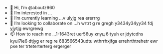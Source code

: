   - 👋 Hi, I’m @aboutz960
- 👀 I’m interested in ...
- 🌱 I’m currently learning ...v ulyjg rea ererrrg 
- 💞️ I’m looking to collaborate on ...h wrtrt g re gregh y3434y34yy34  fdj yjytjg ewrgrewg
- 📫 How to reach me ...1-1643ret uer56uу кпуц 6 tyuh er jdytcdhs kyui7ie6 dtjyg er reg re
683566543udtu wthrrhxjfga errehrthtrehetr ewr рке ter trteterterterg ergerger
<!---fykuetyug er ergre
aboutz960/aboutz960 is a ✨ special ✨ repository because its `README.md` (this file) appears on your GitHub profile.
You can click the Preview link to take a look at your changes.
--->
